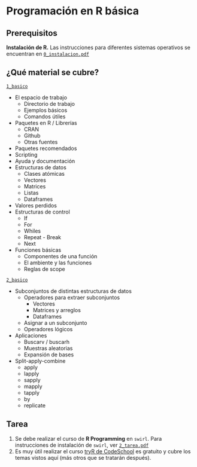 # Programación en R básica

## Prerequisitos

**Instalación de R.** Las instrucciones para diferentes sistemas operativos se encuentran en [`0_instalacion.pdf`](https://github.com/animalito/aprendeR/blob/master/01_programacion_basica/0_instalacion.pdf)

## ¿Qué material se cubre?

[`1_basico`](https://github.com/animalito/aprendeR/blob/master/01_programacion_basica/1_basico.pdf)
- El espacio de trabajo
    - Directorio de trabajo
    - Ejemplos básicos
    - Comandos útiles
- Paquetes en R / Librerías
    - CRAN
    - Github
    - Otras fuentes
- Paquetes recomendados
- Scripting
- Ayuda y documentación
- Estructuras de datos
    - Clases atómicas
    - Vectores
    - Matrices
    - Listas
    - Dataframes
- Valores perdidos
- Estructuras de control
    - If
    - For
    - Whiles
    - Repeat - Break
    - Next
- Funciones básicas
    - Componentes de una función
    - El ambiente y las funciones
    - Reglas de scope

[`2_basico`](https://github.com/animalito/aprendeR/blob/master/01_programacion_basica/2_basico.pdf)
- Subconjuntos de distintas estructuras de datos
    - Operadores para extraer subconjuntos
        - Vectores
        - Matrices y arreglos
        - Dataframes
    - Asignar a un subconjunto
    - Operadores lógicos
- Aplicaciones
    - Buscarv / buscarh
    - Muestras aleatorias
    - Expansión de bases
- Split-apply-combine
    - apply
    - lapply
    - sapply
    - mapply
    - tapply
    - by
    - replicate

## Tarea

1. Se debe realizar el curso de **R Programming** en `swirl`. Para instrucciones de instalación de `swirl`, ver [`2_tarea.pdf`](https://github.com/animalito/aprendeR/blob/master/01_programacion_basica/2_tarea.pdf)
2. Es muy útil realizar el curso [tryR de CodeSchool](http://tryr.codeschool.com/) es gratuito y cubre los temas vistos aquí (más otros que se tratarán después).
